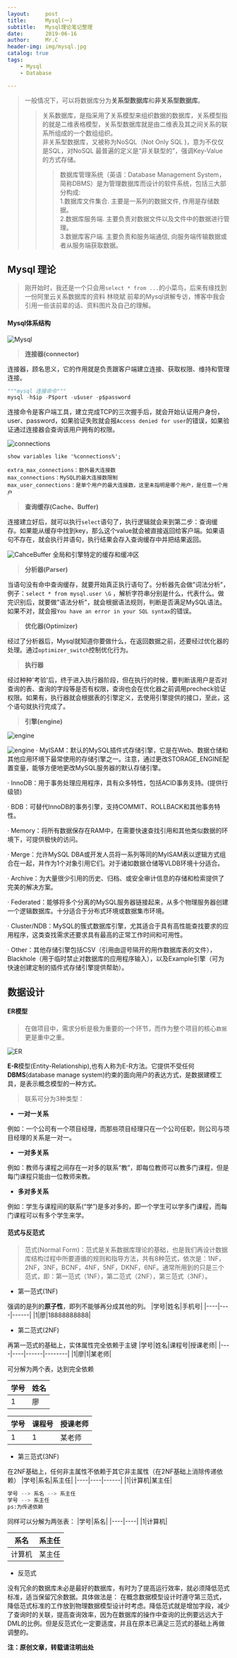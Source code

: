```yaml
---
layout:     post
title:      Mysql(一)
subtitle:   Mysql理论笔记整理
date:       2019-06-16
author:     Mr.C
header-img: img/mysql.jpg
catalog: true
tags:
    - Mysql
    - Database

---
```


> 一般情况下，可以将数据库分为**关系型数据库**和**非关系型数据库**。
>> 关系数据库，是指采用了关系模型来组织数据的数据库，关系模型指的就是二维表格模型，关系型数据库就是由二维表及其之间关系的联系所组成的一个数组组织。 <br> 
非关系型数据库，又被称为NoSQL（Not Only SQL )，意为不仅仅是SQL，对NoSQL 最普遍的定义是“非关联型的”，强调Key-Value 的方式存储。
>>> 数据库管理系统（英语：Database Management System，简称DBMS）是为管理数据库而设计的软件系统，包括三大部分构成: <br> 
1.数据库文件集合. 主要是一系列的数据文件, 作用是存储数据。 <br> 
2.数据库服务端. 主要负责对数据文件以及文件中的数据进行管理。 <br> 
3.数据库客户端. 主要负责和服务端通信, 向服务端传输数据或者从服务端获取数据。 <br> 

## Mysql 理论

> 刚开始时，我还是一个只会用`select * from ...`的小菜鸟，后来有缘找到一份阿里云关系数据库的资料 林晓斌 前辈的Mysql讲解专访，博客中我会引用一些该前辈的话、资料图片及自己的理解。

#### Mysql体系结构
![Mysql](http://www.c-blogs.cn/img/Mysql.png)


> **连接器(connector)**

连接器，顾名思义，它的作用就是负责跟客户端建立连接、获取权限、维持和管理连接。
~~~python
"""mysql 连接命令"""
mysql -h$ip -P$port -u$user -p$password
~~~
连接命令是客户端工具，建立完成TCP的三次握手后，就会开始认证用户身份，user、password，如果验证失败就会报`Access denied for user`的错误，如果验证通过连接器会查询该用户拥有的权限。


![connections](http://www.c-blogs.cn/img/mysql-connections.png)
~~~mysql
show variables like '%connections%';
~~~
    extra_max_connections：额外最大连接数
    max_connections：MySQL的最大连接数限制
    max_user_connections：是单个用户的最大连接数，这里未指明是哪个用户，是任意一个用户

> **查询缓存(Cache、Buffer)**

连接建立好后，就可以执行`select`语句了，执行逻辑就会来到第二步：查询缓存。如果能从缓存中找到key，那么这个value就会被直接返回给客户端。如果语句不存在，就会执行并语句，执行结果会存入查询缓存中并把结果返回。

![CahceBuffer](http://www.c-blogs.cn/img/mysql-cache.png)
    全局和引擎特定的缓存和缓冲区
    
> **分析器(Parser)**

当语句没有命中查询缓存，就要开始真正执行语句了。分析器先会做"词法分析"，例子：`select * from mysql.user \G` ，解析字符串分别是什么，代表什么。做完识别后，就要做"语法分析"，就会根据语法规则，判断是否满足MySQL语法。如果不对，就会报`You have an error in your SQL syntax`的错误。

> **优化器(Optimizer)**

经过了分析器后，Mysql就知道你要做什么，在返回数据之前，还要经过优化器的处理。通过`optimizer_switch`控制优化行为。

> **执行器**

经过种种'考验'后，终于进入执行器阶段，但在执行的时候，要判断该用户是否对查询的表、查询的字段等是否有权限，查询也会在优化器之前调用precheck验证权限。如果有，执行器就会根据表的引擎定义，去使用引擎提供的接口，至此，这个语句就执行完成了。

> **引擎(engine)**

![engine](http://www.c-blogs.cn/img/mysql-engine.png)

![engine](http://www.c-blogs.cn/img/mysql-engines.png)
· MyISAM：默认的MySQL插件式存储引擎，它是在Web、数据仓储和其他应用环境下最常使用的存储引擎之一。注意，通过更改STORAGE_ENGINE配置变量，能够方便地更改MySQL服务器的默认存储引擎。

· InnoDB：用于事务处理应用程序，具有众多特性，包括ACID事务支持。(提供行级锁)

· BDB：可替代InnoDB的事务引擎，支持COMMIT、ROLLBACK和其他事务特性。

· Memory：将所有数据保存在RAM中，在需要快速查找引用和其他类似数据的环境下，可提供极快的访问。

· Merge：允许MySQL DBA或开发人员将一系列等同的MyISAM表以逻辑方式组合在一起，并作为1个对象引用它们。对于诸如数据仓储等VLDB环境十分适合。

· Archive：为大量很少引用的历史、归档、或安全审计信息的存储和检索提供了完美的解决方案。

· Federated：能够将多个分离的MySQL服务器链接起来，从多个物理服务器创建一个逻辑数据库。十分适合于分布式环境或数据集市环境。

· Cluster/NDB：MySQL的簇式数据库引擎，尤其适合于具有高性能查找要求的应用程序，这类查找需求还要求具有最高的正常工作时间和可用性。

· Other：其他存储引擎包括CSV（引用由逗号隔开的用作数据库表的文件），Blackhole（用于临时禁止对数据库的应用程序输入），以及Example引擎（可为快速创建定制的插件式存储引擎提供帮助）。

## 数据设计

#### ER模型

> 在做项目中，需求分析是极为重要的一个环节，而作为整个项目的核心`数据`更是重中之重。

![ER](http://www.c-blogs.cn/img/ER.png)

**E-R**模型(Entity-Relationship),也有人称为E-R方法。它提供不受任何**DBMS**(database manage system)约束的面向用户的表达方式，是数据建模工具，是表示概念模型的一种方式。

> 联系可分为3种类型：

- **一对一关系**

例如：一个公司有一个项目经理，而那些项目经理只在一个公司任职，则公司与项目经理的关系是一对一。

- **一对多关系**

例如：教师与课程之间存在一对多的联系“教”，即每位教师可以教多门课程，但是每门课程只能由一位教师来教。

- **多对多关系**

例如：学生与课程间的联系(“学”)是多对多的，即一个学生可以学多门课程，而每门课程可以有多个学生来学。

#### 范式与反范式

> 范式(Normal Form)：范式是关系数据库理论的基础，也是我们再设计数据库结构过程中所要遵循的规则和指导方法，共有8种范式，依次是：1NF，2NF，3NF，BCNF，4NF，5NF，DKNF，6NF。通常所用到的只是三个范式，即：第一范式（1NF），第二范式（2NF），第三范式（3NF）。

- 第一范式(1NF)

强调的是列的**原子性**，即列不能够再分成其他的列。
|学号|姓名|手机号|
|----|----|------|
|1|廖|18888888888|

- 第二范式(2NF)

再第一范式的基础上，实体属性完全依赖于主键
|学号|姓名|课程号|授课老师|
|----|----|------|--------|
|1|廖|1|某老师|

可分解为两个表，达到完全依赖

|学号|姓名|
|----|----|
|1|廖|

|学号|课程号|授课老师|
|----|------|--------|
|1|1|某老师|

- 第三范式(3NF)

在2NF基础上，任何非主属性不依赖于其它非主属性（在2NF基础上消除传递依赖）
|学号|系名|系主任|
|----|----|------|
|1|计算机|某主任|

~~~python
学号 --> 系名 --> 系主任
学号 --> 系主任
ps:为传递依赖
~~~

同样可以分解为两张表：
|学号|系名|
|----|----|
|1|计算机|

|系名|系主任|
|----|------|
|计算机|某主任|

- 反范式

没有冗余的数据库未必是最好的数据库，有时为了提高运行效率，就必须降低范式标准，适当保留冗余数据。具体做法是： 在概念数据模型设计时遵守第三范式，降低范式标准的工作放到物理数据模型设计时考虑。降低范式就是增加字段，减少了查询时的关联，提高查询效率，因为在数据库的操作中查询的比例要远远大于DML的比例。但是反范式化一定要适度，并且在原本已满足三范式的基础上再做调整的。


**注：原创文章，转载请注明出处**
